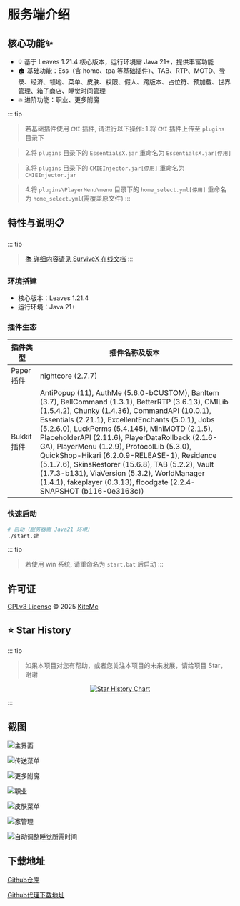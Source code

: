 # 服务端介绍

## 核心功能✨
- 💡 基于 Leaves 1.21.4 核心版本，运行环境需 Java 21+，提供丰富功能
- 🏠 基础功能：Ess（含 home、tpa 等基础插件）、TAB、RTP、MOTD、登录、经济、领地、菜单、皮肤、权限、假人、跨版本、占位符、预加载、世界管理、箱子商店、睡觉时间管理
- 🔥 进阶功能：职业、更多附魔

::: tip
> 若基础插件使用 `CMI` 插件, 请进行以下操作:
> 1.将 `CMI` 插件上传至 `plugins` 目录下

> 2.将 `plugins` 目录下的 `EssentialsX.jar` 重命名为 `EssentialsX.jar[停用]`

> 3.将 `plugins` 目录下的 `CMIEInjector.jar[停用]` 重命名为 `CMIEInjector.jar`

> 4.将 `plugins\PlayerMenu\menu` 目录下的 `home_select.yml[停用]`  重命名为 `home_select.yml`(需覆盖原文件)
:::

## 特性与说明📋

::: tip
> [📚 详细内容请见 SurviveX 在线文档](https://docs.Kite.cc/zh_Hans/survivex/guide/v1)
:::

### 环境搭建

- 核心版本：Leaves 1.21.4
- 运行环境：Java 21+

### 插件生态

| 插件类型       | 插件名称及版本                                                                 |
|----------------|-------------------------------------------------------------------------------|
| Paper 插件     | nightcore (2.7.7)                                                             |
| Bukkit 插件    | AntiPopup (11), AuthMe (5.6.0-bCUSTOM), BanItem (3.7), BellCommand (1.3.1), BetterRTP (3.6.13), CMILib (1.5.4.2), Chunky (1.4.36), CommandAPI (10.0.1), Essentials (2.21.1), ExcellentEnchants (5.0.1), Jobs (5.2.6.0), LuckPerms (5.4.145), MiniMOTD (2.1.5), PlaceholderAPI (2.11.6), PlayerDataRollback (2.1.6-GA), PlayerMenu (1.2.9), ProtocolLib (5.3.0), QuickShop-Hikari (6.2.0.9-RELEASE-1), Residence (5.1.7.6), SkinsRestorer (15.6.8), TAB (5.2.2), Vault (1.7.3-b131), ViaVersion (5.3.2), WorldManager (1.4.1), fakeplayer (0.3.13), floodgate (2.2.4-SNAPSHOT (b116-0e3163c)) |


### 快速启动

```bash
# 启动（服务器需 Java21 环境）
./start.sh
```
::: tip
> 若使用 win 系统, 请重命名为 `start.bat` 后启动
:::

## 许可证
[GPLv3 License](https://github.com/KiteMC/SurviveX/blob/ver/1.21.5/LICENSE) © 2025 [KiteMc](https://github.com/KiteMc/SurviveX)

## ⭐ Star History
::: tip
> 如果本项目对您有帮助，或者您关注本项目的未来发展，请给项目 Star，谢谢 

<div align="center">

[![Star History Chart](https://api.star-history.com/svg?repos=KiteMc/SurviveX&type=Date)](https://www.star-history.com/#KiteMc/SurviveX&Date)

</div>

:::

## 截图
![主界面](https://survivex.cn-nb1.rains3.com/guide/v1/x2.png)

![传送菜单](https://survivex.cn-nb1.rains3.com/guide/v1/x4.png)

![更多附魔](https://survivex.cn-nb1.rains3.com/guide/v1/x3.png)

![职业](https://survivex.cn-nb1.rains3.com/guide/v1/x5.png)

![皮肤菜单](https://survivex.cn-nb1.rains3.com/guide/v1/x6.png)

![家管理](https://survivex.cn-nb1.rains3.com/guide/v1/x7.png)

![自动调整睡觉所需时间](https://survivex.cn-nb1.rains3.com/guide/v1/x8.png)

## 下载地址
[Github仓库](https://github.com/KiteMc/SurviveX)

[Github代理下载地址](https://gh-proxy.com/github.com/KiteMc/SurviveX/archive/refs/heads/ver/1.21.5.zip)